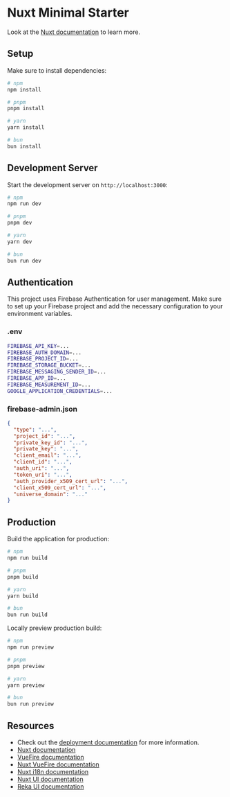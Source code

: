 # Nuxt Minimal Starter

Look at the [Nuxt documentation](https://nuxt.com/docs/getting-started/introduction) to learn more.

## Setup

Make sure to install dependencies:

```bash
# npm
npm install

# pnpm
pnpm install

# yarn
yarn install

# bun
bun install
```

## Development Server

Start the development server on `http://localhost:3000`:

```bash
# npm
npm run dev

# pnpm
pnpm dev

# yarn
yarn dev

# bun
bun run dev
```

## Authentication

This project uses Firebase Authentication for user management.
Make sure to set up your Firebase project and add the necessary configuration to your
environment variables.

### .env

```bash
FIREBASE_API_KEY=...
FIREBASE_AUTH_DOMAIN=...
FIREBASE_PROJECT_ID=...
FIREBASE_STORAGE_BUCKET=...
FIREBASE_MESSAGING_SENDER_ID=...
FIREBASE_APP_ID=...
FIREBASE_MEASUREMENT_ID=...
GOOGLE_APPLICATION_CREDENTIALS=...
```

### firebase-admin.json

```json
{
  "type": "...",
  "project_id": "...",
  "private_key_id": "...",
  "private_key": "...",
  "client_email": "...",
  "client_id": "...",
  "auth_uri": "...",
  "token_uri": "...",
  "auth_provider_x509_cert_url": "...",
  "client_x509_cert_url": "...",
  "universe_domain": "..."
}
```

## Production

Build the application for production:

```bash
# npm
npm run build

# pnpm
pnpm build

# yarn
yarn build

# bun
bun run build
```

Locally preview production build:

```bash
# npm
npm run preview

# pnpm
pnpm preview

# yarn
yarn preview

# bun
bun run preview
```

## Resources

- Check out the [deployment documentation](https://nuxt.com/docs/getting-started/deployment) for more information.
- [Nuxt documentation](https://nuxt.com/docs/4.x/getting-started/introduction)
- [VueFire documentation](https://vuefire.vuejs.org/nuxt/getting-started.html)
- [Nuxt VueFire documentation](https://vuefire.vuejs.org/nuxt/getting-started.html)
- [Nuxt i18n documentation](https://i18n.nuxtjs.org/docs/getting-started)
- [Nuxt UI documentation](https://ui.nuxt.com/)
- [Reka UI documentation](https://reka-ui.com/)
